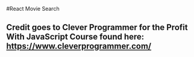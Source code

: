 #React Movie Search
## Credit goes to Clever Programmer for the Profit With JavaScript Course found here: https://www.cleverprogrammer.com/
